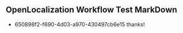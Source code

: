 ## OpenLocalization Workflow Test MarkDown
* 650898f2-f690-4d03-a970-430497cb6e15 
thanks!<!--HONumber=Mar16_HO4-->
